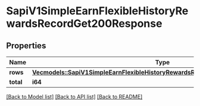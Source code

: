 # SapiV1SimpleEarnFlexibleHistoryRewardsRecordGet200Response

## Properties

Name | Type | Description | Notes
------------ | ------------- | ------------- | -------------
**rows** | [**Vec<models::SapiV1SimpleEarnFlexibleHistoryRewardsRecordGet200ResponseRowsInner>**](_sapi_v1_simple_earn_flexible_history_rewardsRecord_get_200_response_rows_inner.md) |  | 
**total** | **i64** |  | 

[[Back to Model list]](../README.md#documentation-for-models) [[Back to API list]](../README.md#documentation-for-api-endpoints) [[Back to README]](../README.md)


